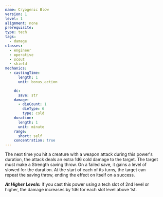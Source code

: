 ```yaml
---
name: Cryogenic Blow
version: 1
level: 1
alignment: none
prerequisite: 
type: tech
tags:
  - damage
classes:
  - engineer
  - operative
  - scout
  - shield
mechanics:
  - castingTime:
      length: 1
      unit: bonus_action

    dc:
      save: str
    damage:
      - dieCount: 1
        dieType: 6
        type: cold
    duration:
      length: 1
      unit: minute
    range:
      short: self
    concentration: true
---
```

The next time you hit a creature with a weapon attack during this power's duration, the attack deals an extra 1d6 cold damage to the target. The target must make a Strength saving throw. On a failed save, it gains a level of slowed for the duration. At the start of each of its turns, the target can repeat the saving throw, ending the effect on itself on a success.

***__At Higher Levels__:*** If you cast this power using a tech slot of 2nd level or higher, the damage increases by 1d6 for each slot level above 1st.
    